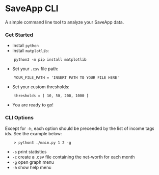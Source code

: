 # SaveApp CLI

A simple command line tool to analyze your SaveApp data.

### Get Started
- Install `python`
- Install `matplotlib`:
```
    python3 -m pip install matplotlib
```
- Set your `.csv` file path:
```
    YOUR_FILE_PATH = 'INSERT PATH TO YOUR FILE HERE'
```
- Set your custom thresholds:
```
    thresholds = [ 10, 50, 200, 1000 ]
```
- You are ready to go!

### CLI Options
Except for `-h`, each option should be preceeded by the list of income tags ids. See the example below:
```
    > python3 ./main.py 1 2 -g
```
- `-s` print statistics
- `-c` create a .csv file containing the net-worth for each month
- `-g` open graph menu
- `-h` show help menu
